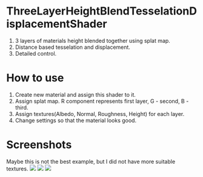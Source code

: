 # ThreeLayerHeightBlendTesselationDisplacementShader
1. 3 layers of materials height blended together using splat map.  
1. Distance based tesselation and displacement.  
1. Detailed control.  

# How to use
1. Create new material and assign this shader to it.
1. Assign splat map. R component represents first layer, G - second, B - third.  
1. Assign textures(Albedo, Normal, Roughness, Height) for each layer.  
1. Change settings so that the material looks good.  

# Screenshots

Maybe this is not the best example, but I did not have more suitable textures.
![](https://i.imgur.com/mb8M3mO.png)
![](https://i.imgur.com/uSosATS.png)
![](https://i.imgur.com/3a4jpPD.jpg)
